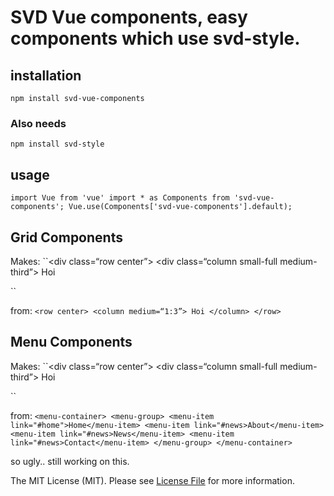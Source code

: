 # SVD Vue components, easy components which use svd-style.

## installation
`npm install svd-vue-components`

### Also needs
`npm install svd-style`


## usage

``
import Vue from 'vue'
import * as Components from 'svd-vue-components';
Vue.use(Components['svd-vue-components'].default);
``


## Grid Components

Makes:
``<div class=“row center”>
    <div class=“column small-full medium-third”>
        Hoi
    </div>
</div>``

from:
``<row center>
    <column medium=“1:3”>
        Hoi
    </column>
</row>``

## Menu Components

Makes:
``<div class=“row center”>
    <div class=“column small-full medium-third”>
        Hoi
    </div>
</div>``

from:
``<menu-container>
  <menu-group>
    <menu-item link="#home">Home</menu-item>
    <menu-item link="#news>About</menu-item>
    <menu-item link="#news>News</menu-item>
    <menu-item link="#news>Contact</menu-item>
  </menu-group>
</menu-container>``



so ugly.. still working on this.

The MIT License (MIT). Please see [License File](LICENSE.md) for more information.
